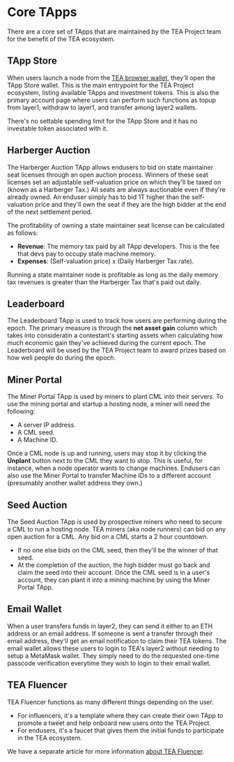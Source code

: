 # Core TApps

There are a core set of TApps that are maintained by the TEA Project team for the benefit of the TEA ecosystem. 

## TApp Store

When users launch a node from the [TEA browser wallet](https://wallet.teaproject.org), they'll open the TApp Store wallet. This is the main entrypoint for the TEA Project ecosystem, listing available TApps and investment tokens. This is also the primary account page where users can perform such functions as topup from layer1, withdraw to layer1, and transfer among layer2 wallets. 

There's no settable spending limit for the TApp Store and it has no investable token associated with it.

## Harberger Auction

The Harberger Auction TApp allows endusers to bid on state maintainer seat licenses through an open auction process. Winners of these seat licenses set an adjustable self-valuation price on which they'll be taxed on (known as a Harberger Tax.) All seats are always auctionable even if they're already owned. An enduser simply has to bid 1T higher than the self-valuation price and they'll own the seat if they are the high bidder at the end of the next settlement period.

The profitability of owning a state maintainer seat license can be calculated as follows:

* **Revenue**: The memory tax paid by all TApp developers. This is the fee that devs pay to occupy state machine memory.
* **Expenses**: (Self-valuation price)  x (Daily Harberger Tax rate). 

Running a state maintainer node is profitable as long as the daily memory tax revenues is greater than the Harberger Tax that's paid out daily.

## Leaderboard

The Leaderboard TApp is used to track how users are performing during the epoch. The primary measure is through the **net asset gain** column which takes into consideratin a contestant's starting assets when calculating how much economic gain they've achieved during the current epoch. The Leaderboard will be used by the TEA Project team to award prizes based on how well people do during the epoch.

## Miner Portal

The Miner Portal TApp is used by miners to plant CML into their servers. To use the mining portal and startup a hosting node, a miner will need the following:

* A server IP address.
* A CML seed.
* A Machine ID.

Once a CML node is up and running, users may stop it by clicking the **Unplant** button next to the CML they want to stop. This is useful, for instance, when a node operator wants to change machines. Endusers can also use the Miner Portal to transfer Machine IDs to a different account (presumably another wallet address they own.)

## Seed Auction

The Seed Auction TApp is used by prospective miners who need to secure a CML to run a hosting node. TEA miners (aka node runners) can bid on any open auction for a CML. Any bid on a CML starts a 2 hour countdown.

* If no one else bids on the CML seed, then they'll be the winner of that seed.
* At the completion of the auction, the high bidder must go back and claim the seed into their account.
  Once the CML seed is in a user's account, they can plant it into a mining machine by using the Miner Portal TApp.

## Email Wallet

When a user transfers funds in layer2, they can send it either to an ETH address or an email address. If someone is sent a transfer through their email address, they'll get an email notification to claim their TEA tokens. The email wallet allows these users to login to TEA's layer2 without needing to setup a MetaMask wallet. They simply need to do the requested one-time passcode verification everytime they wish to login to their email wallet.

## TEA Fluencer

TEA Fluencer functions as many different things depending on the user.

* For influencers, it's a template where they can create their own TApp to promote a tweet and help onboard new users onto the TEA Project.
* For endusers, it's a faucet that gives them the initial funds to participate in the TEA ecosystem.

We have a separate article for more information [about TEA Fluencer](TEAfluencer.md).
